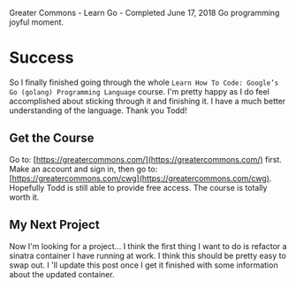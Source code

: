 Greater Commons - Learn Go - Completed
June 17, 2018
Go programming joyful moment.
# Success

So I finally finished going through the whole `Learn How To Code: Google’s Go (golang) Programming Language` course. I'm pretty happy as I do feel accomplished about sticking through it and finishing it. I have a much better understanding of the language. Thank you Todd!

## Get the Course

Go to: [https://greatercommons.com/](https://greatercommons.com/) first. Make an account and sign in, then go to: [https://greatercommons.com/cwg](https://greatercommons.com/cwg). Hopefully Todd is still able to provide free access. The course is totally worth it.

## My Next Project

Now I'm looking for a project... I think the first thing I want to do is refactor a sinatra container I have running at work. I think this should be pretty easy to swap out. I 'll update this post once I get it finished with some information about the updated container.
